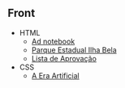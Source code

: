 ## Front
  * HTML
    * [Ad notebook](https://github.com/RyanCasf/Front-end/blob/master/html/01-ad-notebook)
    * [Parque Estadual Ilha Bela](https://github.com/RyanCasf/Front-end/blob/master/html/02-parque-estadual-ilha-velha)
    * [Lista de Aprovação](https://github.com/RyanCasf/Front-end/blob/master/html/03-lista-aprovados)
  * CSS
    * [A Era Artificial](https://github.com/RyanCasf/Front-end/blob/master/css/01-a-era-artificial)